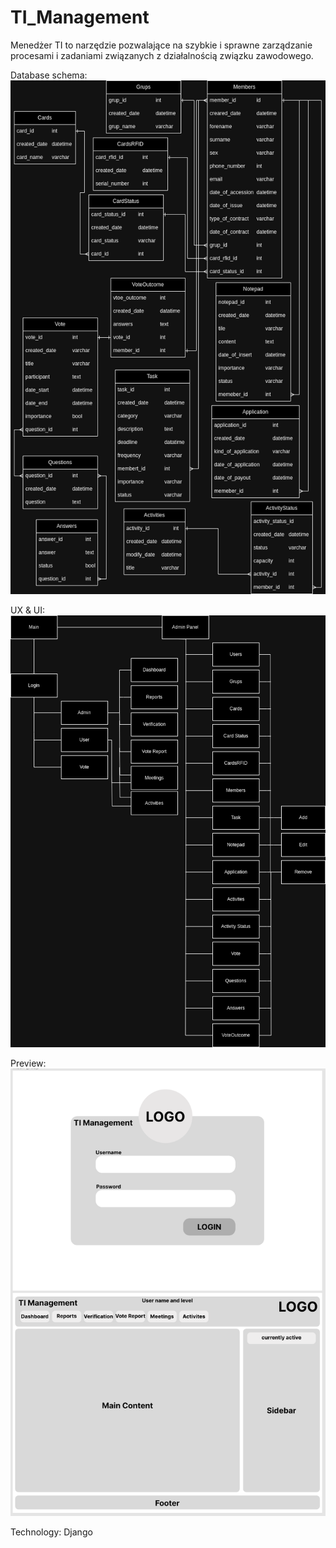 # TI_Management
Menedżer TI to narzędzie pozwalające na szybkie i sprawne zarządzanie procesami i zadaniami związanych z działalnością związku zawodowego. 

Database schema:
![Screenshot of Database schema.](https://github.com/Mat3u52/TI_Management/blob/main/doc/TI_Management_Database_Schema.drawio.png)

UX & UI:
![Screenshot of UX & UI.](https://github.com/Mat3u52/TI_Management/blob/main/doc/TI_Management_UI.drawio.png)

Preview:
![Screenshot of UX & UI.](https://github.com/Mat3u52/TI_Management/blob/main/doc/TI_Management_Figma.png)

Technology:
Django